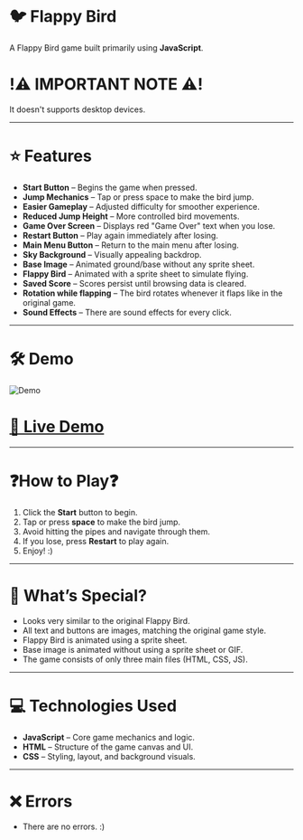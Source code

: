 # 🐦 Flappy Bird

A Flappy Bird game built primarily using **JavaScript**.

# !⚠️ IMPORTANT NOTE ⚠️!
It doesn't supports desktop devices. 

---

# ⭐ Features

- **Start Button** – Begins the game when pressed.  
- **Jump Mechanics** – Tap or press space to make the bird jump.  
- **Easier Gameplay** – Adjusted difficulty for smoother experience.  
- **Reduced Jump Height** – More controlled bird movements.  
- **Game Over Screen** – Displays red "Game Over" text when you lose.  
- **Restart Button** – Play again immediately after losing.  
- **Main Menu Button** – Return to the main menu after losing.  
- **Sky Background** – Visually appealing backdrop.  
- **Base Image** – Animated ground/base without any sprite sheet.  
- **Flappy Bird** – Animated with a sprite sheet to simulate flying.  
- **Saved Score** – Scores persist until browsing data is cleared.
- **Rotation while flapping** – The bird rotates whenever it flaps like in the original game.
- **Sound Effects** – There are sound effects for every click.
---

# 🛠️ Demo

![Demo](demo.gif)

# [🔴 Live Demo](https://html-guy0.github.io/Flappy-Bird/)

---

# ❓How to Play❓

1. Click the **Start** button to begin.  
2. Tap or press **space** to make the bird jump.  
3. Avoid hitting the pipes and navigate through them.  
4. If you lose, press **Restart** to play again.  
5. Enjoy! :)

---

# 🌟 What’s Special?

- Looks very similar to the original Flappy Bird.  
- All text and buttons are images, matching the original game style.  
- Flappy Bird is animated using a sprite sheet.  
- Base image is animated without using a sprite sheet or GIF.  
- The game consists of only three main files (HTML, CSS, JS).  

---

# 💻 Technologies Used

- **JavaScript** – Core game mechanics and logic.  
- **HTML** – Structure of the game canvas and UI.  
- **CSS** – Styling, layout, and background visuals.

---

# ❌ Errors

- There are no errors. :)
